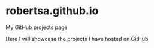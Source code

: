 robertsa.github.io
==================

My GitHub projects page

Here I will showcase the projects I have hosted on GitHub
